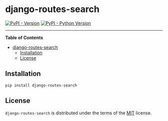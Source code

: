 # django-routes-search

[![PyPI - Version](https://img.shields.io/pypi/v/django-routes-search.svg)](https://pypi.org/project/django-routes-search)
[![PyPI - Python Version](https://img.shields.io/pypi/pyversions/django-routes-search.svg)](https://pypi.org/project/django-routes-search)

-----

**Table of Contents**

- [django-routes-search](#django-routes-search)
  - [Installation](#installation)
  - [License](#license)

## Installation

```console
pip install django-routes-search
```

## License

`django-routes-search` is distributed under the terms of the [MIT](https://spdx.org/licenses/MIT.html) license.
